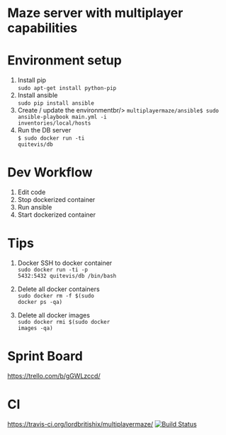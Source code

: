 # Maze server with multiplayer capabilities <br/>

# Environment setup
1. Install pip<br/>
<code>sudo apt-get install python-pip</code>
2. Install ansible<br/>
<code>sudo pip install ansible</code>
3. Create / update the environmentbr/>
<code>multiplayermaze/ansible$ sudo ansible-playbook main.yml -i inventories/local/hosts</code>
4. Run the DB server<br/>
<code>$ sudo docker run -ti quitevis/db</code>

# Dev Workflow
1. Edit code
2. Stop dockerized container
2. Run ansible
4. Start dockerized container

# Tips
1. Docker
SSH to docker container <br/>
<code>sudo docker run -ti -p 5432:5432 quitevis/db /bin/bash</code>

2. Delete all docker containers<br/>
<code>sudo docker rm -f $(sudo docker ps -qa)</code>

3. Delete all docker images<br/>
<code>sudo docker rmi $(sudo docker images -qa)</code>

# Sprint Board
https://trello.com/b/gGWLzccd/

# CI
https://travis-ci.org/lordbritishix/multiplayermaze/
[![Build Status](https://travis-ci.org/lordbritishix/multiplayermaze.svg?branch=master)](https://travis-ci.org/lordbritishix/multiplayermaze)
